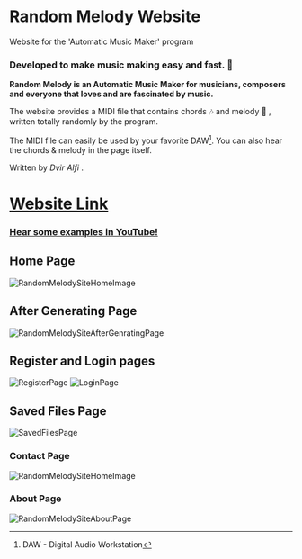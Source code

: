 # Random Melody Website
Website for the 'Automatic Music Maker' program 

### Developed to make music making easy and fast. :musical_score:
**Random Melody is an Automatic Music Maker for musicians, composers and everyone that loves and are fascinated by music.** 

The website provides a MIDI file that contains chords :notes: and melody :musical_note: , written totally randomly by the program.

The MIDI file can easily be used by your favorite DAW[^1]. 
You can also hear the chords & melody in the page itself.

Written by *Dvir Alfi* .

# [Website Link](https://randommelodysite.onrender.com/)

### [Hear some examples in YouTube!](https://youtu.be/Zkeemi33a5k)


## Home Page
![RandomMelodySiteHomeImage](https://user-images.githubusercontent.com/91888923/180756604-99b7569a-74ad-42b7-ae49-2097602fee7c.png)


## After Generating Page
![RandomMelodySiteAfterGenratingPage](https://user-images.githubusercontent.com/91888923/180756747-1ca3fdca-80ae-497d-aafe-c3e831ec7b76.png)


## Register and Login pages
![RegisterPage](https://user-images.githubusercontent.com/91888923/180756935-04adce98-8b85-44ab-8f16-8b77db621a1e.png)
![LoginPage](https://user-images.githubusercontent.com/91888923/180757026-71493835-3e71-42e2-a451-b220b1420ac6.png)


## Saved Files Page
![SavedFilesPage](https://user-images.githubusercontent.com/91888923/180757133-9848e3e3-8ec7-4228-8c64-c2e55242e48e.png)


### Contact Page
![RandomMelodySiteHomeImage](https://user-images.githubusercontent.com/91888923/180756822-b42a554c-5802-4e4d-b499-e2124487662b.png)


### About Page
![RandomMelodySiteAboutPage](https://user-images.githubusercontent.com/91888923/180756877-09e1cd96-6e5b-424a-92a6-7862e8890e45.png)



[^1]:DAW - Digital Audio Workstation
